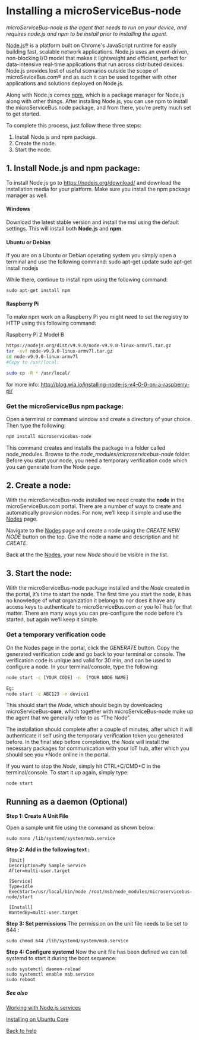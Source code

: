 # Installing a microServiceBus-**node**
*microServiceBus-node is the agent that needs to run on your device, and requires node.js and npm to be install prior to installing the agent.*

[Node.js®](nodejs.org) is a platform built on Chrome's JavaScript runtime for easily building fast, scalable network applications. Node.js uses an event-driven, non-blocking I/O model that makes it lightweight and efficient, perfect for data-intensive real-time applications that run across distributed devices. Node.js provides lost of useful scenarios outside the scope of microSeviceBus.com® and as such it can be used together with other applications and solutions deployed on Node.js.

Along with Node.js comes [npm](npm.org), which is a package manager for Node.js along with other things. After installing Node.js, you can use npm to install the microServiceBus.node package, and from there, you’re pretty much set to get started.

To complete this process, just follow these three steps:

1. Install Node.js and npm package.
2. Create the node.
3. Start the node.
## 1. Install Node.js and npm package:
To install Node.js go to https://nodejs.org/download/ and download the installation media for your platform. Make sure you install the npm package manager as well.

#### Windows
Download the latest stable version and install the msi using the default settings. This will install both **Node.js** and **npm**.


#### Ubuntu or Debian
If you are on a Ubuntu or Debian operating system you simply open a terminal and use the following command: 
sudo apt-get update 
sudo apt-get install nodejs 

While there, continue to install npm using the following command:
```
sudo apt-get install npm
```

#### Raspberry Pi

To make npm work on a Raspberry Pi you might need to set the registry to HTTP using this following command:

Raspberry Pi 2 Model B  
```bash
https://nodejs.org/dist/v9.9.0/node-v9.9.0-linux-armv7l.tar.gz
tar -xvf node-v9.9.0-linux-armv7l.tar.gz
cd node-v9.9.0-linux-armv7l
#Copy to /usr/local:

sudo cp -R * /usr/local/
```

for more info: http://blog.wia.io/installing-node-js-v4-0-0-on-a-raspberry-pi/

### Get the microServiceBus npm package:
Open a terminal or command window and create a directory of your choice. Then type the following:
```bash 
npm install microservicebus-node  
```
This command creates and installs the package in a folder called node_modules. Browse to the _node_modules/microservicebus-node_ folder. 
Before you start your node, you need a temporary verification code which you can generate from the Node page.

## 2. Create a node:
With the microServiceBus-node installed we need create the **node** in the microServiceBus.com portal. There are a number of ways to create and automatically provision nodes. 
For now, we’ll keep it simple and use the [Nodes](/Nodes) page.

Navigate to the [Nodes](/Nodes) page and create a node using the *CREATE NEW NODE* button on the top. Give the node a name and description and hit *CREATE*.

Back at the the [Nodes](/Nodes), your new *Node* should be visible in the list.


## 3. Start the node:
With the microServiceBus-node package installed and the *Node* created in the portal, it’s time to start the node. The first time you start the node, it has no knowledge of what organization it belongs to nor does it have any access keys to authenticate to microServiceBus.com or you IoT hub for that matter. There are many ways you can pre-configure the node before it’s started, but again we’ll keep it simple.

### Get a temporary verification code
On the Nodes page in the portal, click the *GENERATE* button. Copy the generated verification code and go back to your terminal or console. The verification code is unique and valid for 30 min, and can be used to configure a node.
In your terminal/console, type the following:

```bash  
node start -c [YOUR CODE] -n  [YOUR NODE NAME]

Eg:
node start -c ABC123 -n device1

```
This should start the *Node*, which should begin by downloading microServiceBus-**core**, which together with microServiceBus-node make up the agent that we generally refer to as “The Node”.

The installation should complete after a couple of minutes, after which it will authenticate it self using the temporary verification token you generated before. In the final step before completion, the *Node* will install the necessary packages for communication with your IoT hub, after which you should see you *Node online in the portal.

If you want to stop the *Node*, simply hit CTRL+C/CMD+C in the terminal/console. To start it up again, simply type:
```
node start
``` 

## Running as a daemon (Optional)
**Step 1: Create A Unit File**

Open a sample unit file using the command as shown below:
```
sudo nano /lib/systemd/system/msb.service
```
**Step 2: Add in the following text :**
```
 [Unit]
 Description=My Sample Service
 After=multi-user.target

 [Service]
 Type=idle
 ExecStart=/usr/local/bin/node /root/msb/node_modules/microservicebus-node/start

 [Install]
 WantedBy=multi-user.target
```
**Step 3: Set permissions**
The permission on the unit file needs to be set to 644 :
```
sudo chmod 644 /lib/systemd/system/msb.service
```
**Step 4: Configure systemd**
Now the unit file has been defined we can tell systemd to start it during the boot sequence:
```
sudo systemctl daemon-reload
sudo systemctl enable msb.service
sudo reboot
```

##### See also 
[Working with Node.js services](wiki/nodejs)

[Installing on Ubuntu Core](https://github.com/axians/microServiceBus-node/wiki/IoT-Devices)

[Back to help]()
